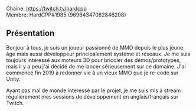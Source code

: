 Chaine: https://twitch.tv/hardcpp \
Membre: HardCPP#1985 (96964347082846208)

## Présentation

Bonjour à tous, je suis un joueur passionné de MMO depuis le plus jeune âge mais aussi développeur principalement système et réseaux. Je me suis toujours intéressé aux moteurs 3D pour bricoler des démos/prototypes, mais il y a peu j'ai décidé de me lancer sérieusement sur ce domaine. J'ai commencé fin 2019 à redonner vie à un vieux MMO que je re-code sur Unity.

Ayant pas mal de monde interessé par le projet, je me suis mis à stream régulièrement mes sessions de développement en anglais/français sur Twitch.
